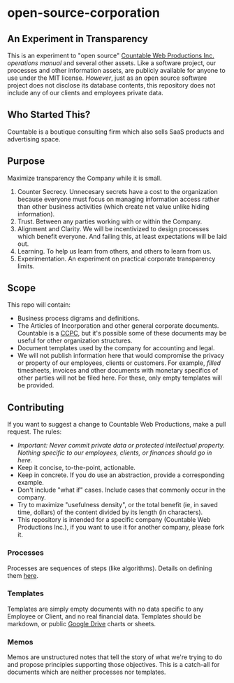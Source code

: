 # open-source-corporation

## An Experiment in Transparency
This is an experiment to "open source" [Countable Web Productions Inc.](http://countable.ca) *operations manual* and several other assets. Like a software project, our processes and other information assets, are publicly available for anyone to use under the MIT license. *However*, just as an open source software project does not disclose its database contents, this repository does not include any of our clients and employees private data.

## Who Started This?
Countable is a boutique consulting firm which also sells SaaS products and advertising space.

## Purpose
Maximize transparency the Company while it is small.
  1. Counter Secrecy. Unnecesary secrets have a cost to the organization because everyone must focus on managing information access rather than other business activities (which create net value unlike hiding information).
  2. Trust. Between any parties working with or within the Company.
  3. Alignment and Clarity. We will be incentivized to design processes which benefit everyone. And failing this, at least expectations will be laid out.
  4. Learning. To help us learn from others, and others to learn from us.
  5. Experimentation. An experiment on practical corporate transparency limits.

## Scope
This repo will contain:
  * Business process digrams and definitions.
  * The Articles of Incorporation and other general corporate documents. Countable is a [CCPC](http://www.cra-arc.gc.ca/E/pub/tp/it458r2/it458r2-e.html), but it's possible some of these documents may be useful for other organization structures.
  * Document templates used by the company for accounting and legal.
  * We will not publish information here that would compromise the privacy or property of our employees, clients or customers. For example, _filled_ timesheets, invoices and other documents with monetary specifics of other parties will not be filed here. For these, only empty templates will be provided.

## Contributing
If you want to suggest a change to Countable Web Productions, make a pull request. The rules:
   * *Important: Never commit private data or protected intellectual property. Nothing specific to our employees, clients, or finances should go in here.*
   * Keep it concise, to-the-point, actionable.
   * Keep in concrete. If you do use an abstraction, provide a corresponding example.
   * Don't include "what if" cases. Include cases that commonly occur in the company.
   * Try to maximize "usefulness density", or the total benefit (ie, in saved time, dollars) of the content divided by its length (in characters).
   * This repository is intended for a specific company (Countable Web Productions Inc.), if you want to use it for another company, please fork it.

### Processes

Processes are sequences of steps (like algorithms). Details on defining them [here](./PROCESSES.md).

### Templates

Templates are simply empty documents with no data specific to any Employee or Client, and no real financial data. Templates should be markdown, or public [Google Drive](https://drive.google.com/drive/u/0/folders/1JfcXagifO5wmixA-vjI_qgYs1qzw4-dM) charts or sheets.

### Memos

Memos are unstructured notes that tell the story of what we're trying to do and propose principles supporting those objectives. This is a catch-all for documents which are neither processes nor templates. 


